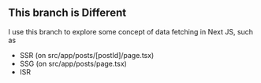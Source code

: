 ## This branch is Different
I use this branch to explore some concept of data fetching in Next JS, such as 
- SSR (on src/app/posts/[postId]/page.tsx)
- SSG (on src/app/posts/page.tsx)
- ISR